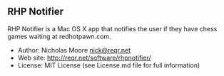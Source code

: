 RHP Notifier
------------

RHP Notifier is a Mac OS X app that notifies the user if they have chess games waiting at redhotpawn.com.

* Author: Nicholas Moore <nick@reqr.net>
* Web site: <http://reqr.net/software/rhpnotifier/>
* License: MIT License (see License.md file for full information)